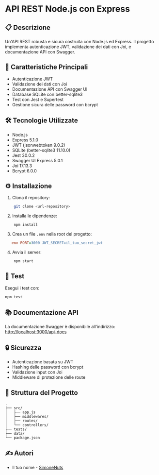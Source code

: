# API REST Node.js con Express

## 📋 Descrizione
Un'API REST robusta e sicura costruita con Node.js ed Express. Il progetto implementa autenticazione JWT, validazione dei dati con Joi, e documentazione API con Swagger.

## 🚀 Caratteristiche Principali
- Autenticazione JWT
- Validazione dei dati con Joi
- Documentazione API con Swagger UI
- Database SQLite con better-sqlite3
- Test con Jest e Supertest
- Gestione sicura delle password con bcrypt

## 🛠️ Tecnologie Utilizzate
- Node.js
- Express 5.1.0
- JWT (jsonwebtoken 9.0.2)
- SQLite (better-sqlite3 11.10.0)
- Jest 30.0.2
- Swagger UI Express 5.0.1
- Joi 17.13.3
- Bcrypt 6.0.0

## ⚙️ Installazione

1. Clona il repository:
```bash
    git clone <url-repository>
```
2. Installa le dipendenze:
```bash
    npm install
```
3. Crea un file `.env` nella root del progetto:
```ini
   env PORT=3000 JWT_SECRET=il_tuo_secret_jwt
```
4. Avvia il server:
```bash
    npm start
```

## 🧪 Test
Esegui i test con:
```bash
npm test
```

## 📚 Documentazione API
La documentazione Swagger è disponibile all'indirizzo:
[http://localhost:3000/api-docs](http://localhost:3000/api-docs)

## 🔒 Sicurezza
- Autenticazione basata su JWT
- Hashing delle password con bcrypt
- Validazione input con Joi
- Middleware di protezione delle route

## 📁 Struttura del Progetto
```plaintext
.
├── src/
│   ├── app.js
│   ├── middlewares/
│   ├── routes/
│   └── controllers/
├── tests/
├── data/
└── package.json
```

## ✍️ Autori
- Il tuo nome - [SimoneNuts](https://github.com/SimoneNuts)
